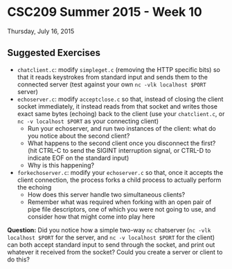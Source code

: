 CSC209 Summer 2015 - Week 10
============================

Thursday, July 16, 2015

Suggested Exercises
-------------------

 - `chatclient.c`: modify `simpleget.c` (removing the HTTP specific bits) so that it reads keystrokes from standard input and sends them to the connected server (test against your own `nc -vlk localhost $PORT` server)
 - `echoserver.c`: modify `acceptclose.c` so that, instead of closing the client socket immediately, it instead reads from that socket and writes those exact same bytes (echoing) back to the client (use your `chatclient.c`, or `nc -v localhost $PORT` as your connecting client)
    * Run your echoserver, and run two instances of the client: what do you notice about the second client?
    * What happens to the second client once you disconnect the first? (hit CTRL-C to send the SIGINT interruption signal, or CTRL-D to indicate EOF on the standard input)
    * Why is this happening?
 - `forkechoserver.c`: modify your `echoserver.c` so that, once it accepts the client connection, the process forks a child process to actually perform the echoing
    * How does this server handle two simultaneous clients?
    * Remember what was required when forking with an open pair of pipe file descriptors, one of which you were not going to use, and consider how that might come into play here

**Question:** Did you notice how a simple two-way `nc` chatserver (`nc -vlk localhost $PORT` for the server, and `nc -v localhost $PORT` for the client) can both accept standard input to send through the socket, and print out whatever it received from the socket? Could you create a server or client to do this?
